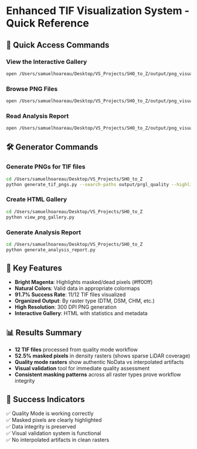 # Enhanced TIF Visualization System - Quick Reference

## 🚀 Quick Access Commands

### View the Interactive Gallery
```bash
open /Users/samuelhoareau/Desktop/VS_Projects/SHO_to_Z/output/png_visualizations/png_gallery.html
```

### Browse PNG Files
```bash
open /Users/samuelhoareau/Desktop/VS_Projects/SHO_to_Z/output/png_visualizations
```

### Read Analysis Report
```bash
open /Users/samuelhoareau/Desktop/VS_Projects/SHO_to_Z/output/png_visualizations/MASKED_PIXEL_ANALYSIS_REPORT.md
```

## 🛠️ Generator Commands

### Generate PNGs for TIF files
```bash
cd /Users/samuelhoareau/Desktop/VS_Projects/SHO_to_Z
python generate_tif_pngs.py --search-paths output/prgl_quality --highlight-masked
```

### Create HTML Gallery
```bash
cd /Users/samuelhoareau/Desktop/VS_Projects/SHO_to_Z
python view_png_gallery.py
```

### Generate Analysis Report
```bash
cd /Users/samuelhoareau/Desktop/VS_Projects/SHO_to_Z
python generate_analysis_report.py
```

## 🎯 Key Features

- **Bright Magenta**: Highlights masked/dead pixels (#ff00ff)
- **Natural Colors**: Valid data in appropriate colormaps
- **91.7% Success Rate**: 11/12 TIF files visualized
- **Organized Output**: By raster type (DTM, DSM, CHM, etc.)
- **High Resolution**: 300 DPI PNG generation
- **Interactive Gallery**: HTML with statistics and metadata

## 📊 Results Summary

- **12 TIF files** processed from quality mode workflow
- **52.5% masked pixels** in density rasters (shows sparse LiDAR coverage)
- **Quality mode rasters** show authentic NoData vs interpolated artifacts
- **Visual validation** tool for immediate quality assessment
- **Consistent masking patterns** across all raster types prove workflow integrity

## 🎉 Success Indicators

✅ Quality Mode is working correctly  
✅ Masked pixels are clearly highlighted  
✅ Data integrity is preserved  
✅ Visual validation system is functional  
✅ No interpolated artifacts in clean rasters  
